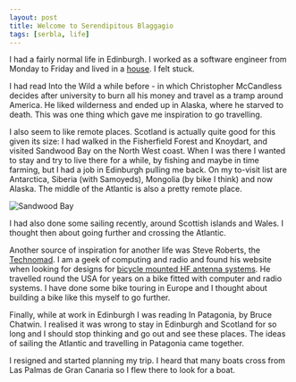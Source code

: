 ```yaml
---
layout: post
title: Welcome to Serendipitous Blaggagio
tags: [serbla, life]
---
```


I had a fairly normal life in Edinburgh. I worked as a software engineer from
Monday to Friday and lived in a <a
href="/blog/2011/07/26/Living.html">house</a>. I felt stuck.

I had read Into the Wild a while before - in which Christopher McCandless
decides after university to burn all his money and travel as a tramp around
America. He liked wilderness and ended up in Alaska, where he starved to
death. This was one thing which gave me inspiration to go travelling.

I also seem to like remote places. Scotland is actually quite good for this
given its size: I had walked in the Fisherfield Forest and Knoydart, and
visited Sandwood Bay on the North West coast. When I was there I wanted to
stay and try to live there for a while, by fishing and maybe in time farming,
but I had a job in Edinburgh pulling me back. On my to-visit list are
Antarctica, Siberia (with Samoyeds), Mongolia (by bike I think) and now
Alaska. The middle of the Atlantic is also a pretty remote place.

<img
src="http://upload.wikimedia.org/wikipedia/en/b/b6/Sandwood_Bay_North_View.jpg"
alt="Sandwood Bay" title="Sandwood Bay. Yes, Scotland." />

I had also done some sailing recently, around Scottish islands and Wales. I
thought then about going further and crossing the Atlantic.

Another source of inspiration for another life was Steve Roberts, the <a
href="http://microship.com/bike/index.html">Technomad</a>. I am a geek of
computing and radio and found his website when looking for designs for <a
href="/blog/2011/03/25/HF-Bicycle-Mobile-Experiment-Part-3.html">bicycle
mounted HF antenna systems</a>. He travelled round the USA for years on a bike
fitted with computer and radio systems. I have done some bike touring in
Europe and I thought about building a bike like this myself to go further.

Finally, while at work in Edinburgh I was reading In Patagonia, by Bruce
Chatwin. I realised it was wrong to stay in Edinburgh and Scotland for so long
and I should stop thinking and go out and see these places. The ideas of
sailing the Atlantic and travelling in Patagonia came together.

I resigned and started planning my trip. I heard that many boats cross from Las
Palmas de Gran Canaria so I flew there to look for a boat.
